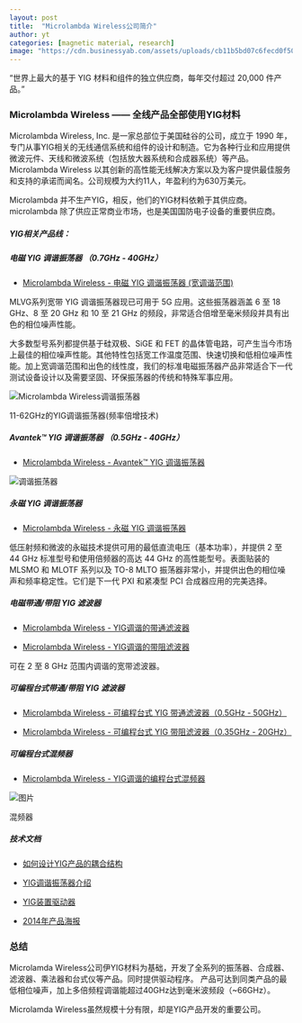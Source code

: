 ```yaml
---
layout: post
title:  "Microlambda Wireless公司简介"
author: yt
categories: [magnetic material, research]
image: "https://cdn.businessyab.com/assets/uploads/cb11b5bd07c6fecd0f5034457ea1b9d8_-united-states-california-alameda-county-fremont-baylands-landing-parkway-46515-micro-lambda-wireless-inc-510-770-9221.jpg"
---
```


“世界上最大的基于 YIG 材料和组件的独立供应商，每年交付超过 20,000 件产品。”

### Microlambda Wireless —— 全线产品全部使用YIG材料

Microlambda Wireless, Inc. 是一家总部位于美国硅谷的公司，成立于 1990 年，专门从事YIG相关的无线通信系统和组件的设计和制造。它为各种行业和应用提供微波元件、天线和微波系统（包括放大器系统和合成器系统）等产品。 Microlambda Wireless 以其创新的高性能无线解决方案以及为客户提供最佳服务和支持的承诺而闻名。公司规模为大约11人，年盈利约为630万美元。

Microlambda 并不生产YIG，相反，他们的YIG材料依赖于其供应商。microlambda 除了供应正常商业市场，也是美国国防电子设备的重要供应商。

##### YIG相关产品线： 

##### 电磁 YIG 调谐振荡器 （0.7GHz - 40GHz）

* [Microlambda Wireless - 电磁 YIG 调谐振荡器 (宽调谐范围)](https://www.microlambdawireless.com/components/wide-tuning-range-oscillators/)

MLVG系列宽带 YIG 调谐振荡器现已可用于 5G 应用。这些振荡器涵盖 6 至 18 GHz、8 至 20 GHz 和 10 至 21 GHz 的频段，非常适合倍增至毫米频段并具有出色的相位噪声性能。

大多数型号系列都提供基于硅双极、SiGE 和 FET 的晶体管电路，可产生当今市场上最佳的相位噪声性能。其他特性包括宽工作温度范围、快速切换和低相位噪声性能。加上宽调谐范围和出色的线性度，我们的标准电磁振荡器产品非常适合下一代测试设备设计以及需要坚固、环保振荡器的传统和特殊军事应用。   


![Microlambda Wireless调谐振荡器](https://www.electronicsurplus.it/open2b/var/products/59/87/0-16dda190-800-Yig-tuned-oscillator-Micro-Lambda-MLOB-1162-11-62Ghz.jpg)

11-62GHz的YIG调谐振荡器(频率倍增技术)

##### Avantek™ YIG 调谐振荡器 （0.5GHz - 40GHz）

* [Microlambda Wireless - Avantek™ YIG 调谐振荡器](https://www.microlambdawireless.com/avantek/legacy-products/)

![调谐振荡器](https://img.mwrf.com/files/base/ebm/mwrf/image/2019/03/mwrf_1702_43cfig1_0.png?auto=format,compress&fit=fill&fill=blur&w=1200&h=630)


##### 永磁 YIG 调谐振荡器

* [Microlambda Wireless - 永磁 YIG 调谐振荡器](https://www.microlambdawireless.com/components/oscillators/)

低压射频和微波的永磁技术提供可用的最低直流电压（基本功率），并提供 2 至 44 GHz 标准型号和使用倍频器的高达 44 GHz 的高性能型号。表面贴装的 MLSMO 和 MLOTF 系列以及 TO-8  MLTO 振荡器非常小，并提供出色的相位噪声和频率稳定性。它们是下一代 PXI 和紧凑型 PCI 合成器应用的完美选择。

#####  电磁带通/带阻 YIG 滤波器

* [Microlambda Wireless - YIG调谐的带通滤波器](https://www.microlambdawireless.com/components/band-pass-filters/)

* [Microlambda Wireless - YIG调谐的带阻滤波器](https://www.microlambdawireless.com/components/band-reject-filters/)

可在 2 至 8 GHz 范围内调谐的宽带滤波器。

#####  可编程台式带通/带阻 YIG 滤波器 

* [Microlambda Wireless - 可编程台式 YIG 带通滤波器（0.5GHz - 50GHz）](https://www.microlambdawireless.com/test-instruments/benchtop-rfmicrowave-band-pass-yig-filters-mlbfp/)

* [Microlambda Wireless - 可编程台式 YIG 带阻滤波器（0.35GHz - 20GHz）](https://www.microlambdawireless.com/test-instruments/benchtop-rfmicrowave-band-reject-yig-notch-filters-mlbfr/)

#####  可编程台式混频器

* [Microlambda Wireless - YIG调谐的编程台式混频器](https://www.microlambdawireless.com/test-instruments/benchtop-rfmicrowave-yig-synthesizers/)

![图片](https://www.microlambdawireless.com/images/updates/MLW_Freq_Synth.jpg)

混频器

##### 技术文档


* [如何设计YIG产品的耦合结构](https://www.microlambdawireless.com/resources/ytfdefinitions2.pdf) 

* [YIG调谐振荡器介绍](https://www.microlambdawireless.com/resources/ytodefinitions2.pdf) 

* [YIG装置驱动器](https://www.microlambdawireless.com/uploads/pdfs/Remote%20Serial%20Electromagnetic%20Series.pdf) 

* [2014年产品海报](https://www.aspen-electronics.com/uploads/3/7/1/2/37123419/yig-oscillator.pdf)


### 总结

Microlamda Wireless公司伊YIG材料为基础，开发了全系列的振荡器、合成器、滤波器、乘法器和台式仪等产品。同时提供驱动程序。
产品可达到同类产品的最低相位噪声，加上多倍频程调谐能超过40GHz达到毫米波频段（~66GHz）。

Microlamda Wireless虽然规模十分有限，却是YIG产品开发的重要公司。